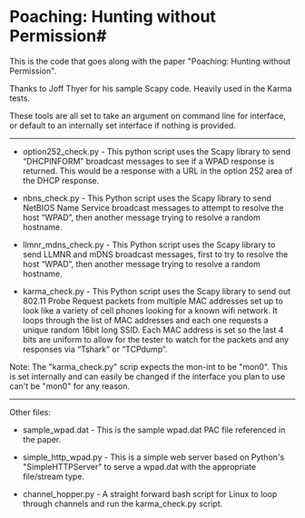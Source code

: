 # Poaching: Hunting without Permission#

 This is the code that goes along with the paper "Poaching: Hunting without
 Permission".

 Thanks to Joff Thyer for his sample Scapy code.  Heavily used in the
 Karma tests.

 These tools are all set to take an argument on command line for interface,
 or default to an internally set interface if nothing is provided.

------------------------------------------------------------------

- option252_check.py - 
This python script uses the Scapy library to send “DHCPINFORM” broadcast messages to see if a WPAD response is returned.  This would be a response with a URL in the option 252 area of the DHCP response.

- nbns_check.py - 
This Python script uses the Scapy library to send NetBIOS Name Service broadcast messages to attempt to resolve the host “WPAD”, then another message trying to resolve a random hostname.

- llmnr_mdns_check.py - 
This Python script uses the Scapy library to send LLMNR and mDNS broadcast messages, first to try to resolve the host “WPAD”, then another message trying to resolve a random hostname.

- karma_check.py - 
This Python script uses the Scapy library to send out 802.11 Probe Request packets from multiple MAC addresses set up to look like a variety of cell phones looking for a known wifi network.  It loops through the list of MAC addresses and each one requests a unique random 16bit long SSID.   Each MAC address is set so the last 4 bits are uniform to allow for the tester to watch for the packets and any responses via “Tshark” or “TCPdump”.

Note: The "karma_check.py" scrip expects the mon-int to be "mon0".  This
is set internally and can easily be changed if the interface you plan to use
can't be "mon0" for any reason.

------------------------------------------------------------------

Other files:

- sample_wpad.dat -
This is the sample wpad.dat PAC file referenced in the paper.  

- simple_http_wpad.py -
This is a simple web server based on Python's "SimpleHTTPServer" to serve a wpad.dat with the appropriate file/stream type.

- channel_hopper.py -
A straight forward bash script for Linux to loop through channels and run the karma_check.py script.

